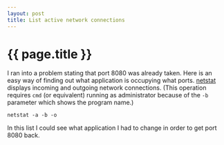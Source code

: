 ```yaml
---
layout: post
title: List active network connections
---
```


{{ page.title }}
================

I ran into a problem stating that port 8080 was already taken. Here is an easy way of finding out what application is occupying what ports. [netstat]('https://en.wikipedia.org/wiki/Netstat') displays incoming and outgoing network connections. (This operation requires `cmd` (or equivalent) running as administrator because of the `-b` parameter which shows the program name.)

    netstat -a -b -o

In this list I could see what application I had to change in order to get port 8080 back.
